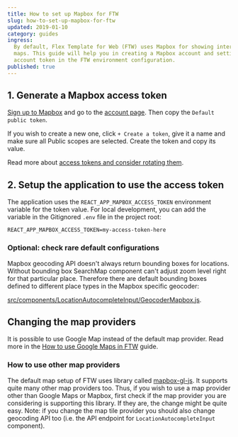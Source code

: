 ```yaml
---
title: How to set up Mapbox for FTW
slug: how-to-set-up-mapbox-for-ftw
updated: 2019-01-10
category: guides
ingress:
  By default, Flex Template for Web (FTW) uses Mapbox for showing interactive
  maps. This guide will help you in creating a Mapbox account and setting up an
  account token in the FTW environment configuration.
published: true
---
```


## 1. Generate a Mapbox access token

[Sign up to Mapbox](https://www.mapbox.com/signup/) and go to the
[account page](https://www.mapbox.com/account/). Then copy the
`Default public token`.

If you wish to create a new one, click `+ Create a token`, give it a name and
make sure all Public scopes are selected. Create the token and copy its value.

Read more about
[access tokens and consider rotating them](https://www.mapbox.com/help/how-access-tokens-work/).

## 2. Setup the application to use the access token

The application uses the `REACT_APP_MAPBOX_ACCESS_TOKEN` environment variable
for the token value. For local development, you can add the variable in the
Gitignored `.env` file in the project root:

```
REACT_APP_MAPBOX_ACCESS_TOKEN=my-access-token-here
```

### Optional: check rare default configurations

Mapbox geocoding API doesn't always return bounding boxes for locations. Without
bounding box SearchMap component can't adjust zoom level right for that
particular place. Therefore there are default bounding boxes defined to
different place types in the Mapbox specific geocoder:

[src/components/LocationAutocompleteInput/GeocoderMapbox.js](https://github.com/sharetribe/flex-template-web/tree/master/src/components/LocationAutocompleteInput/GeocoderMapbox.js).

## Changing the map providers

It is possible to use Google Map instead of the default map provider. Read more
in the [How to use Google Maps in FTW](/guides/how-to-use-google-maps-in-ftw/)
guide.

### How to use other map providers

The default map setup of FTW uses library called
[mapbox-gl-js](https://www.mapbox.com/mapbox-gl-js/api/). It supports quite many
other map providers too. Thus, if you wish to use a map provider other than
Google Maps or Mapbox, first check if the map provider you are considering is
supporting this library. If they are, the change might be quite easy. Note: if
you change the map tile provider you should also change geocoding API too (i.e.
the API endpoint for `LocationAutocompleteInput` component).
